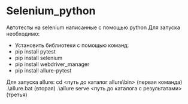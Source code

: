 # Selenium_python
Автотесты на selenium написанные c помощью python
Для запуска необходимо:
* Установить библиотеки с помощью команд:
* pip install pytest
* pip install selenium
* pip install webdriver_manager
* pip install allure-pytest

Для запуска allure:
cd <путь до каталог allure\bin> (первая команда)
.\allure.bat (вторая)
.\allure serve <путь до каталога с результатами> (третья)




